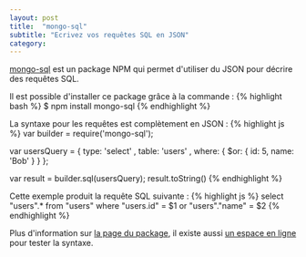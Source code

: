 ```yaml
---
layout: post
title:  "mongo-sql"
subtitle: "Ecrivez vos requêtes SQL en JSON"
category: 
---
```


[mongo-sql][mongo-sql] est un package NPM qui permet d'utiliser du JSON
pour décrire des requêtes SQL.

Il est possible d'installer ce package grâce à la commande :
{% highlight bash %}
$ npm install mongo-sql
{% endhighlight %}

La syntaxe pour les requêtes est complètement en JSON :
{% highlight js %}
var builder = require('mongo-sql');

var usersQuery = {
  type: 'select'
, table: 'users'
, where: { $or: { id: 5, name: 'Bob' } }
};

var result = builder.sql(usersQuery);
result.toString()
{% endhighlight %}

Cette exemple produit la requête SQL suivante :
{% highlight js %}
select "users".* from "users" where "users.id" = $1 or "users"."name" =
$2
{% endhighlight %}


Plus d'information sur [la page du package][mongo-sql], il existe aussi
[un espace en ligne][playground] pour tester la syntaxe.


[mongo-sql]: https://github.com/goodybag/mongo-sql
[playground]: http://mosql.j0.hn/

